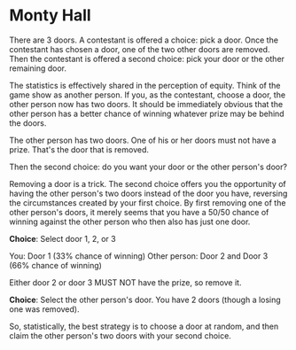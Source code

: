 # Monty Hall

There are 3 doors. A contestant is offered a choice: pick a door. Once the contestant has chosen a door, one of the two other doors are removed. Then the contestant is offered a second choice: pick your door or the other remaining door.

The statistics is effectively shared in the perception of equity. Think of the game show as another person. If you, as the contestant, choose a door, the other person now has two doors. It should be immediately obvious that the other person has a better chance of winning whatever prize may be behind the doors.

The other person has two doors. One of his or her doors must not have a prize. That's the door that is removed.

Then the second choice: do you want your door or the other person's door? 

Removing a door is a trick. The second choice offers you the opportunity of having the other person's two doors instead of the door you have, reversing the circumstances created by your first choice. By first removing one of the other person's doors, it merely seems that you have a 50/50 chance of winning against the other person who then also has just one door.


**Choice**: Select door 1, 2, or 3

You: Door 1 (33% chance of winning)
Other person: Door 2 and Door 3 (66% chance of winning)

Either door 2 or door 3 MUST NOT have the prize, so remove it.

**Choice**: Select the other person's door. You have 2 doors (though a losing one was removed).

So, statistically, the best strategy is to choose a door at random, and then claim the other person's two doors with your second choice.